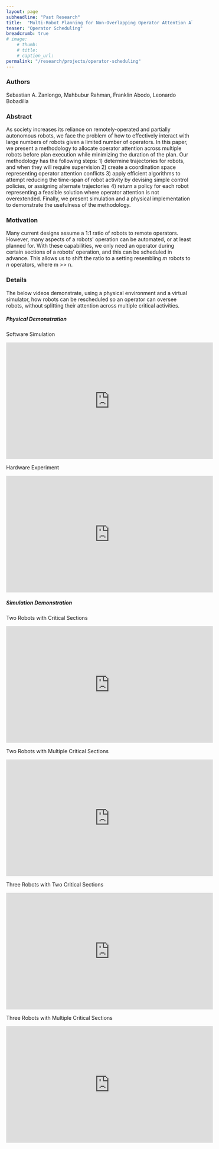 ```yaml
---
layout: page
subheadline: "Past Research"
title:  "Multi-Robot Planning for Non-Overlapping Operator Attention Allocation"
teaser: "Operator Scheduling"
breadcrumb: true
# image:
    # thumb:
    # title:
    # caption_url:
permalink: "/research/projects/operator-scheduling"
---
```


### Authors
Sebastian A. Zanlongo, Mahbubur Rahman, Franklin Abodo, Leonardo Bobadilla

### Abstract
As society increases its reliance on remotely-operated and partially autonomous robots, we face the problem of how to effectively interact with large numbers of robots given a limited number of operators. In this paper, we present a methodology to allocate operator attention across multiple robots before plan execution while minimizing the duration of the plan. Our methodology has the following steps: 1) determine trajectories for robots, and when they will require supervision 2) create a coordination space representing operator attention conflicts 3) apply efficient algorithms to attempt reducing the time-span of robot activity by devising simple control policies, or assigning alternate trajectories 4) return a policy for each robot representing a feasible solution where operator attention is not overextended. Finally, we present simulation and a physical implementation to demonstrate the usefulness of the methodology.

### Motivation
Many current designs assume a 1:1 ratio of robots to remote operators. However, many aspects of a robots' operation can be automated, or at least planned for. With these capabilities, we only need an operator during certain sections of a robots' operation, and this can be scheduled in advance. This allows us to shift the ratio to a setting resembling $m$ robots to $n$ operators, where m >> n.

### Details
The below videos demonstrate, using a physical environment and a virtual simulator, how robots can be rescheduled so an operator can oversee robots, without splitting their attention across multiple critical activities.

##### Physical Demonstration
Software Simulation
<iframe width="560" height="315" src="https://www.youtube.com/embed/sjNepxbuajo" frameborder="0" allowfullscreen></iframe>

Hardware Experiment
<iframe width="560" height="315" src="https://www.youtube.com/embed/cG3xOQm0F4g" frameborder="0" allowfullscreen></iframe>

##### Simulation Demonstration
Two Robots with Critical Sections
<iframe width="560" height="315" src="https://www.youtube.com/embed/GBPwdvwb7w0?list=PLLzGu1x2MExwC1EAuVeDTuEHAlGR5GKya" frameborder="0" allowfullscreen></iframe>

Two Robots with Multiple Critical Sections
<iframe width="560" height="315" src="https://www.youtube.com/embed/jfUDwTf57Bs?list=PLLzGu1x2MExwC1EAuVeDTuEHAlGR5GKya" frameborder="0" allowfullscreen></iframe>

Three Robots with Two Critical Sections
<iframe width="560" height="315" src="https://www.youtube.com/embed/506dWPT00Ag" frameborder="0" allowfullscreen></iframe>

Three Robots with Multiple Critical Sections
<iframe width="560" height="315" src="https://www.youtube.com/embed/IgrjOQ0hKOU?list=PLLzGu1x2MExwC1EAuVeDTuEHAlGR5GKya" frameborder="0" allowfullscreen></iframe>
